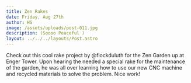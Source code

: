 ```yaml
---
title: Zen Rakes
date: Friday, Aug 27th
author: HG
image: /assets/uploads/post-011.jpg
description: (Soooo Peaceful )
layout: ../../../layouts/Post.astro
---
```


Check out this cool rake project by @flockduluth for the Zen Garden up at Enger Tower. Upon hearing the needed a special rake for the maintenance of the garden, he was all over learning how to use our new CNC machine and recycled materials to solve the problem. Nice work!
